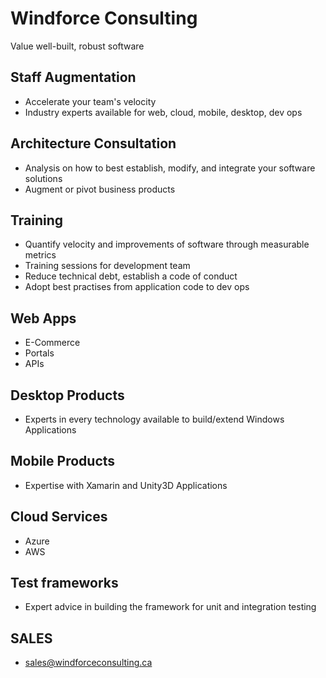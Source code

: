 # Windforce Consulting

Value well-built, robust software

## Staff Augmentation

- Accelerate your team's velocity
- Industry experts available for web, cloud, mobile, desktop, dev ops

## Architecture Consultation
- Analysis on how to best establish, modify, and integrate your software solutions
- Augment or pivot business products

## Training
- Quantify velocity and improvements of software through measurable metrics
- Training sessions for development team
- Reduce technical debt, establish a code of conduct
- Adopt best practises from application code to dev ops

## Web Apps
- E-Commerce
- Portals
- APIs

## Desktop Products
- Experts in every technology available to build/extend Windows Applications

## Mobile Products
- Expertise with Xamarin and Unity3D Applications

## Cloud Services
- Azure
- AWS

## Test frameworks
- Expert advice in building the framework for unit and integration testing


## SALES
- sales@windforceconsulting.ca
